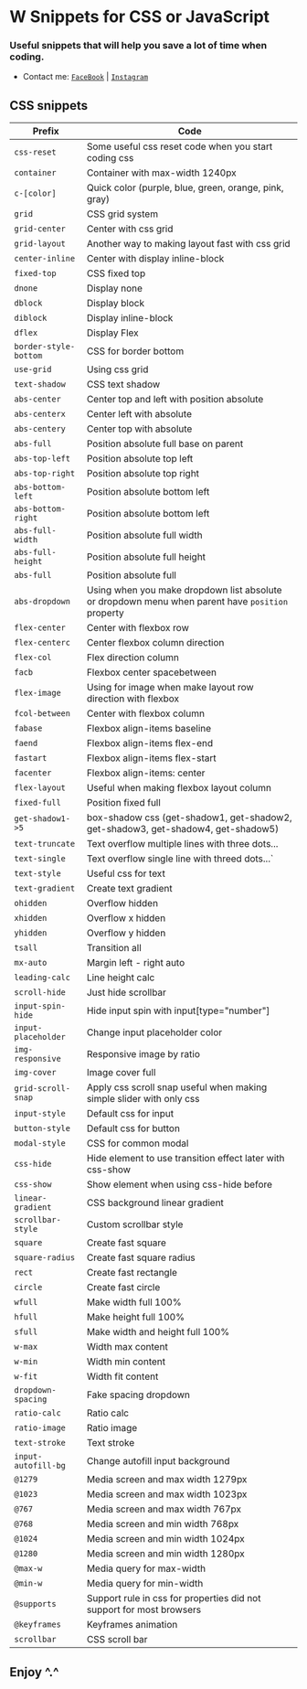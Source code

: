 # W Snippets for CSS or JavaScript

### Useful snippets that will help you save a lot of time when coding.

- Contact me: [`FaceBook`](https://www.facebook.com/ngvuq.11/) | [`Instagram`](https://www.instagram.com/__n0wayy/)

## CSS snippets

| Prefix                | Code                                                                                             |
| --------------------- | ------------------------------------------------------------------------------------------------ |
| `css-reset`           | Some useful css reset code when you start coding css                                             |
| `container`           | Container with max-width 1240px                                                                  |
| `c-[color]`           | Quick color (purple, blue, green, orange, pink, gray)                                            |
| `grid`                | CSS grid system                                                                                  |
| `grid-center`         | Center with css grid                                                                             |
| `grid-layout`         | Another way to making layout fast with css grid                                                  |
| `center-inline`       | Center with display inline-block                                                                 |
| `fixed-top`           | CSS fixed top                                                                                    |
| `dnone`               | Display none                                                                                     |
| `dblock`              | Display block                                                                                    |
| `diblock`             | Display inline-block                                                                             |
| `dflex`               | Display Flex                                                                                     |
| `border-style-bottom` | CSS for border bottom                                                                            |
| `use-grid`            | Using css grid                                                                                   |
| `text-shadow`         | CSS text shadow                                                                                  |
| `abs-center`          | Center top and left with position absolute                                                       |
| `abs-centerx`         | Center left with absolute                                                                        |
| `abs-centery`         | Center top with absolute                                                                         |
| `abs-full`            | Position absolute full base on parent                                                            |
| `abs-top-left`        | Position absolute top left                                                                       |
| `abs-top-right`       | Position absolute top right                                                                      |
| `abs-bottom-left`     | Position absolute bottom left                                                                    |
| `abs-bottom-right`    | Position absolute bottom left                                                                    |
| `abs-full-width`      | Position absolute full width                                                                     |
| `abs-full-height`     | Position absolute full height                                                                    |
| `abs-full`            | Position absolute full                                                                           |
| `abs-dropdown`        | Using when you make dropdown list absolute or dropdown menu when parent have `position` property |
| `flex-center`         | Center with flexbox row                                                                          |
| `flex-centerc`        | Center flexbox column direction                                                                  |
| `flex-col`            | Flex direction column                                                                            |
| `facb`                | Flexbox center spacebetween                                                                      |
| `flex-image`          | Using for image when make layout row direction with flexbox                                      |
| `fcol-between`        | Center with flexbox column                                                                       |
| `fabase`              | Flexbox align-items baseline                                                                     |
| `faend`               | Flexbox align-items flex-end                                                                     |
| `fastart`             | Flexbox align-items flex-start                                                                   |
| `facenter`            | Flexbox align-items: center                                                                      |
| `flex-layout`         | Useful when making flexbox layout column                                                         |
| `fixed-full`          | Position fixed full                                                                              |
| `get-shadow1->5`      | box-shadow css (get-shadow1, get-shadow2, get-shadow3, get-shadow4, get-shadow5)                 |
| `text-truncate`       | Text overflow multiple lines with three dots...                                                  |
| `text-single`         | Text overflow single line with threed dots...`                                                   |
| `text-style`          | Useful css for text                                                                              |
| `text-gradient`       | Create text gradient                                                                             |
| `ohidden`             | Overflow hidden                                                                                  |
| `xhidden`             | Overflow x hidden                                                                                |
| `yhidden`             | Overflow y hidden                                                                                |
| `tsall`               | Transition all                                                                                   |
| `mx-auto`             | Margin left - right auto                                                                         |
| `leading-calc`        | Line height calc                                                                                 |
| `scroll-hide`         | Just hide scrollbar                                                                              |
| `input-spin-hide`     | Hide input spin with input[type="number"]                                                        |
| `input-placeholder`   | Change input placeholder color                                                                   |
| `img-responsive`      | Responsive image by ratio                                                                        |
| `img-cover`           | Image cover full                                                                                 |
| `grid-scroll-snap`    | Apply css scroll snap useful when making simple slider with only css                             |
| `input-style`         | Default css for input                                                                            |
| `button-style`        | Default css for button                                                                           |
| `modal-style`         | CSS for common modal                                                                             |
| `css-hide`            | Hide element to use transition effect later with css-show                                        |
| `css-show`            | Show element when using css-hide before                                                          |
| `linear-gradient`     | CSS background linear gradient                                                                   |
| `scrollbar-style`     | Custom scrollbar style                                                                           |
| `square`              | Create fast square                                                                               |
| `square-radius`       | Create fast square radius                                                                        |
| `rect`                | Create fast rectangle                                                                            |
| `circle`              | Create fast circle                                                                               |
| `wfull`               | Make width full 100%                                                                             |
| `hfull`               | Make height full 100%                                                                            |
| `sfull`               | Make width and height full 100%                                                                  |
| `w-max`               | Width max content                                                                                |
| `w-min`               | Width min content                                                                                |
| `w-fit`               | Width fit content                                                                                |
| `dropdown-spacing`    | Fake spacing dropdown                                                                            |
| `ratio-calc`          | Ratio calc                                                                                       |
| `ratio-image`         | Ratio image                                                                                      |
| `text-stroke`         | Text stroke                                                                                      |
| `input-autofill-bg`   | Change autofill input background                                                                 |
| `@1279`               | Media screen and max width 1279px                                                                |
| `@1023`               | Media screen and max width 1023px                                                                |
| `@767`                | Media screen and max width 767px                                                                 |
| `@768`                | Media screen and min width 768px                                                                 |
| `@1024`               | Media screen and min width 1024px                                                                |
| `@1280`               | Media screen and min width 1280px                                                                |
| `@max-w`              | Media query for max-width                                                                        |
| `@min-w`              | Media query for min-width                                                                        |
| `@supports`           | Support rule in css for properties did not support for most browsers                             |
| `@keyframes`          | Keyframes animation                                                                              |
| `scrollbar`           | CSS scroll bar                                                                                   |

## Enjoy ^.^
